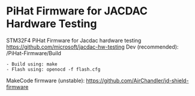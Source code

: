 # PiHat Firmware for JACDAC Hardware Testing 
STM32F4 PiHat Firmware for Jacdac hardware testing https://github.com/microsoft/jacdac-hw-testing
 Dev (recommended): /PiHat-Firmware/Build
 
 	- Build using: make
	- Flash using: openocd -f flash.cfg
 MakeCode firmware (unstable): https://github.com/AirChandler/jd-shield-firmware
